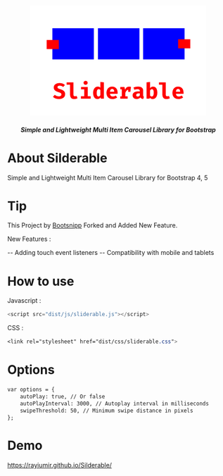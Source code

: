 <div align="center">
<a href="https://github.com/Rayiumir/Silderable" target="_blank">
<img src="https://raw.githubusercontent.com/Rayiumir/Silderable/main/logos/Sliderable.png" width="400" alt="Sliderable">
</a>
<h5 align="center"> Simple and Lightweight Multi Item Carousel Library for Bootstrap </h5>
</div>

# About Silderable

Simple and Lightweight Multi Item Carousel Library for Bootstrap 4, 5 

# Tip

This Project by <a href="https://bootsnipp.com/snippets/9kBZp">Bootsnipp</a> Forked and Added New Feature.

New Features :

-- Adding touch event listeners
-- Compatibility with mobile and tablets

# How to use

Javascript :

```javascript
<script src="dist/js/sliderable.js"></script>
```

CSS :

```css
<link rel="stylesheet" href="dist/css/sliderable.css">
```

# Options

```
var options = {
    autoPlay: true, // Or false
    autoPlayInterval: 3000, // Autoplay interval in milliseconds
    swipeThreshold: 50, // Minimum swipe distance in pixels
};
```

# Demo

https://rayiumir.github.io/Silderable/
